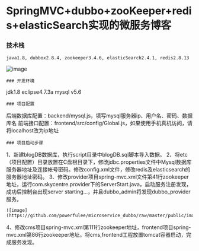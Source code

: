 SpringMVC+dubbo+zooKeeper+redis+elasticSearch实现的微服务博客
===
### 技术栈
~~~
java1.8, dubbox2.8.4, zookeeper3.4.6, elasticSearch2.4.1, redis2.8.13
~~~
![image](https://github.com/powerfulee/banking/raw/master/public/images/demo/backend.jpg)
~~~
### 开发环境
~~~
jdk1.8
eclipse4.7.3a
mysql v5.6
~~~
### 项目配置
~~~
后端数据库配置：backend/mysql.js，填写mysql服务器ip、用户名、密码、数据库名
前端接口配置：frontend/src/config/Global.js，如果使用手机真机访问，请将localhost改为ip地址
~~~
### 项目启动步骤
~~~
1、新建blogDB数据库，执行script目录中blogDB.sql脚本导入数据。
2、将etc（项目配置）目录放置在C盘根目录下，修改jdbc.properties文件中Mysql数据库服务器地址及连接帐号密码。修改config.xml文件，修改redis及elasticsearch的服务器地址密码。
3、修改provider项目spring-mvc.xml文件第41行zookeeper地址，运行com.skycentre.provider下的ServerStart.java，启动服务注册发现，成功后控制台出现server starting...，并且dubbo_admin将发现dubbo_provider服务。
~~~
![image](https://github.com/powerfulee/microservice_dubbo/raw/master/public/images/provider_start_1.jpg)
~~~
4、修改cms项目spring-mvc.xml第111行zookeeper地址，frontend项目spring-mvc.xml第86行zookeeper地址。将cms,frontend工程放置tomcat容器启动，完成服务发现。
~~~
